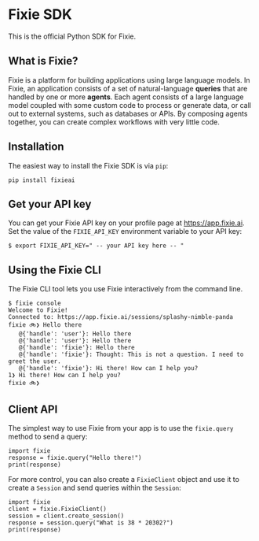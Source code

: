 # Fixie SDK

This is the official Python SDK for Fixie.

## What is Fixie?

Fixie is a platform for building applications using large language models. In Fixie, an application
consists of a set of natural-language **queries** that are handled by one or more **agents**.
Each agent consists of a large language model coupled with some custom code to process or generate
data, or call out to external systems, such as databases or APIs. By composing agents together,
you can create complex workflows with very little code.

## Installation

The easiest way to install the Fixie SDK is via `pip`:
```
pip install fixieai
```

## Get your API key

You can get your Fixie API key on your profile page at https://app.fixie.ai.
Set the value of the `FIXIE_API_KEY` environment variable to your API key:
```
$ export FIXIE_API_KEY=" -- your API key here -- "
```

## Using the Fixie CLI

The Fixie CLI tool lets you use Fixie interactively from the command line.
```
$ fixie console
Welcome to Fixie!
Connected to: https://app.fixie.ai/sessions/splashy-nimble-panda
fixie 🚲❯ Hello there
   @{'handle': 'user'}: Hello there
   @{'handle': 'user'}: Hello there
   @{'handle': 'fixie'}: Hello there
   @{'handle': 'fixie'}: Thought: This is not a question. I need to greet the user.
   @{'handle': 'fixie'}: Hi there! How can I help you?
1❯ Hi there! How can I help you?
fixie 🚲❯
```

## Client API

The simplest way to use Fixie from your app is to use the `fixie.query` method
to send a query:
```
import fixie
response = fixie.query("Hello there!")
print(response)
```

For more control, you can also create a `FixieClient` object and use it to
create a `Session` and send queries within the `Session`:

```
import fixie
client = fixie.FixieClient()
session = client.create_session()
response = session.query("What is 38 * 20302?")
print(response)
```


